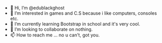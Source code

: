 - 👋 Hi, I’m @edublackghost
- 👀 I’m interested in games and C.S because i like computers, consoles etc.
- 🌱 I’m currently learning Bootstrap in school and it's very cool.
- 💞️ I’m looking to collaborate on nothing.
- 📫 How to reach me ...  no u can't, got you.

<!---
edublackghost/edublackghost is a ✨ special ✨ repository because its `README.md` (this file) appears on your GitHub profile.
You can click the Preview link to take a look at your changes.
--->
